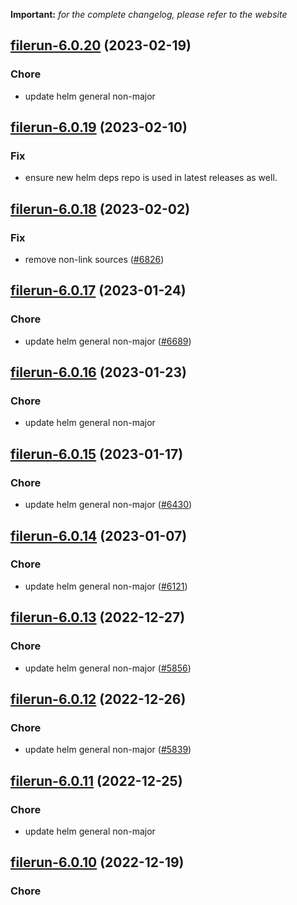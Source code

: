 **Important:**
*for the complete changelog, please refer to the website*




## [filerun-6.0.20](https://github.com/truecharts/charts/compare/filerun-6.0.19...filerun-6.0.20) (2023-02-19)

### Chore

- update helm general non-major
  
  


## [filerun-6.0.19](https://github.com/truecharts/charts/compare/filerun-6.0.18...filerun-6.0.19) (2023-02-10)

### Fix

- ensure new helm deps repo is used in latest releases as well.
  
  


## [filerun-6.0.18](https://github.com/truecharts/charts/compare/filerun-6.0.17...filerun-6.0.18) (2023-02-02)

### Fix

- remove non-link sources ([#6826](https://github.com/truecharts/charts/issues/6826))
  
  


## [filerun-6.0.17](https://github.com/truecharts/charts/compare/filerun-6.0.16...filerun-6.0.17) (2023-01-24)

### Chore

- update helm general non-major ([#6689](https://github.com/truecharts/charts/issues/6689))
  
  


## [filerun-6.0.16](https://github.com/truecharts/charts/compare/filerun-6.0.15...filerun-6.0.16) (2023-01-23)

### Chore

- update helm general non-major
  
  


## [filerun-6.0.15](https://github.com/truecharts/charts/compare/filerun-6.0.14...filerun-6.0.15) (2023-01-17)

### Chore

- update helm general non-major ([#6430](https://github.com/truecharts/charts/issues/6430))
  
  


## [filerun-6.0.14](https://github.com/truecharts/charts/compare/filerun-6.0.13...filerun-6.0.14) (2023-01-07)

### Chore

- update helm general non-major ([#6121](https://github.com/truecharts/charts/issues/6121))
  
  


## [filerun-6.0.13](https://github.com/truecharts/charts/compare/filerun-6.0.12...filerun-6.0.13) (2022-12-27)

### Chore

- update helm general non-major ([#5856](https://github.com/truecharts/charts/issues/5856))
  
  


## [filerun-6.0.12](https://github.com/truecharts/charts/compare/filerun-6.0.11...filerun-6.0.12) (2022-12-26)

### Chore

- update helm general non-major ([#5839](https://github.com/truecharts/charts/issues/5839))
  
  


## [filerun-6.0.11](https://github.com/truecharts/charts/compare/filerun-6.0.10...filerun-6.0.11) (2022-12-25)

### Chore

- update helm general non-major
  
  


## [filerun-6.0.10](https://github.com/truecharts/charts/compare/filerun-6.0.9...filerun-6.0.10) (2022-12-19)

### Chore
